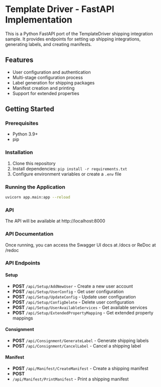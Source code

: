 # Template Driver - FastAPI Implementation

This is a Python FastAPI port of the TemplateDriver shipping integration sample. It provides endpoints for setting up shipping integrations, generating labels, and creating manifests.

## Features

- User configuration and authentication
- Multi-stage configuration process
- Label generation for shipping packages
- Manifest creation and printing
- Support for extended properties

## Getting Started

### Prerequisites

- Python 3.9+
- pip

### Installation

1. Clone this repository
2. Install dependencies: `pip install -r requirements.txt`
3. Configure environment variables or create a `.env` file

### Running the Application

```bash
uvicorn app.main:app --reload
```

### API

The API will be available at http://localhost:8000

### API Documentation
Once running, you can access the Swagger UI docs at /docs or ReDoc at /redoc

### API Endpoints

#### Setup
* **POST**
 `/api/Setup/AddNewUser` - Create a new user account
* **POST**
 `/api/Setup/UserConfig` - Get user configuration
* **POST**
 `/api/Setup/UpdateConfig` - Update user configuration
* **POST**
 `/api/Setup/ConfigDelete` - Delete user configuration
* **POST**
 `/api/Setup/UserAvailableServices` - Get available services
* **POST**
 `/api/Setup/ExtendedPropertyMapping` - Get extended property mappings

#### Consignment
* **POST**
 `/api/Consignment/GenerateLabel` - Generate shipping labels
* **POST**
 `/api/Consignment/CancelLabel` - Cancel a shipping label

#### Manifest
* **POST**
 `/api/Manifest/CreateManifest` - Create a shipping manifest
* **POST** 
* `/api/Manifest/PrintManifest` - Print a shipping manifest